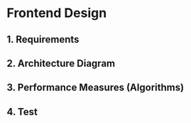 
# Frontend Design

## 1. Requirements



## 2. Architecture Diagram



## 3. Performance Measures (Algorithms)



## 4. Test




